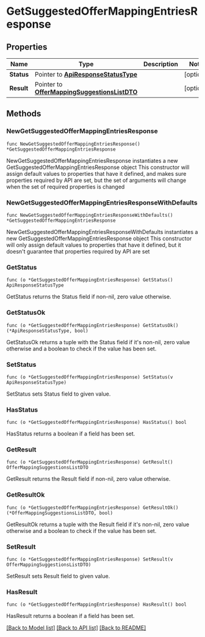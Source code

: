 # GetSuggestedOfferMappingEntriesResponse

## Properties

Name | Type | Description | Notes
------------ | ------------- | ------------- | -------------
**Status** | Pointer to [**ApiResponseStatusType**](ApiResponseStatusType.md) |  | [optional] 
**Result** | Pointer to [**OfferMappingSuggestionsListDTO**](OfferMappingSuggestionsListDTO.md) |  | [optional] 

## Methods

### NewGetSuggestedOfferMappingEntriesResponse

`func NewGetSuggestedOfferMappingEntriesResponse() *GetSuggestedOfferMappingEntriesResponse`

NewGetSuggestedOfferMappingEntriesResponse instantiates a new GetSuggestedOfferMappingEntriesResponse object
This constructor will assign default values to properties that have it defined,
and makes sure properties required by API are set, but the set of arguments
will change when the set of required properties is changed

### NewGetSuggestedOfferMappingEntriesResponseWithDefaults

`func NewGetSuggestedOfferMappingEntriesResponseWithDefaults() *GetSuggestedOfferMappingEntriesResponse`

NewGetSuggestedOfferMappingEntriesResponseWithDefaults instantiates a new GetSuggestedOfferMappingEntriesResponse object
This constructor will only assign default values to properties that have it defined,
but it doesn't guarantee that properties required by API are set

### GetStatus

`func (o *GetSuggestedOfferMappingEntriesResponse) GetStatus() ApiResponseStatusType`

GetStatus returns the Status field if non-nil, zero value otherwise.

### GetStatusOk

`func (o *GetSuggestedOfferMappingEntriesResponse) GetStatusOk() (*ApiResponseStatusType, bool)`

GetStatusOk returns a tuple with the Status field if it's non-nil, zero value otherwise
and a boolean to check if the value has been set.

### SetStatus

`func (o *GetSuggestedOfferMappingEntriesResponse) SetStatus(v ApiResponseStatusType)`

SetStatus sets Status field to given value.

### HasStatus

`func (o *GetSuggestedOfferMappingEntriesResponse) HasStatus() bool`

HasStatus returns a boolean if a field has been set.

### GetResult

`func (o *GetSuggestedOfferMappingEntriesResponse) GetResult() OfferMappingSuggestionsListDTO`

GetResult returns the Result field if non-nil, zero value otherwise.

### GetResultOk

`func (o *GetSuggestedOfferMappingEntriesResponse) GetResultOk() (*OfferMappingSuggestionsListDTO, bool)`

GetResultOk returns a tuple with the Result field if it's non-nil, zero value otherwise
and a boolean to check if the value has been set.

### SetResult

`func (o *GetSuggestedOfferMappingEntriesResponse) SetResult(v OfferMappingSuggestionsListDTO)`

SetResult sets Result field to given value.

### HasResult

`func (o *GetSuggestedOfferMappingEntriesResponse) HasResult() bool`

HasResult returns a boolean if a field has been set.


[[Back to Model list]](../README.md#documentation-for-models) [[Back to API list]](../README.md#documentation-for-api-endpoints) [[Back to README]](../README.md)


